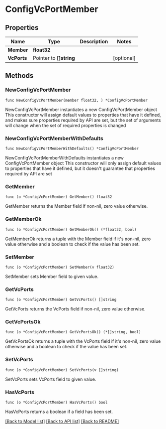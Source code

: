 # ConfigVcPortMember

## Properties

Name | Type | Description | Notes
------------ | ------------- | ------------- | -------------
**Member** | **float32** |  | 
**VcPorts** | Pointer to **[]string** |  | [optional] 

## Methods

### NewConfigVcPortMember

`func NewConfigVcPortMember(member float32, ) *ConfigVcPortMember`

NewConfigVcPortMember instantiates a new ConfigVcPortMember object
This constructor will assign default values to properties that have it defined,
and makes sure properties required by API are set, but the set of arguments
will change when the set of required properties is changed

### NewConfigVcPortMemberWithDefaults

`func NewConfigVcPortMemberWithDefaults() *ConfigVcPortMember`

NewConfigVcPortMemberWithDefaults instantiates a new ConfigVcPortMember object
This constructor will only assign default values to properties that have it defined,
but it doesn't guarantee that properties required by API are set

### GetMember

`func (o *ConfigVcPortMember) GetMember() float32`

GetMember returns the Member field if non-nil, zero value otherwise.

### GetMemberOk

`func (o *ConfigVcPortMember) GetMemberOk() (*float32, bool)`

GetMemberOk returns a tuple with the Member field if it's non-nil, zero value otherwise
and a boolean to check if the value has been set.

### SetMember

`func (o *ConfigVcPortMember) SetMember(v float32)`

SetMember sets Member field to given value.


### GetVcPorts

`func (o *ConfigVcPortMember) GetVcPorts() []string`

GetVcPorts returns the VcPorts field if non-nil, zero value otherwise.

### GetVcPortsOk

`func (o *ConfigVcPortMember) GetVcPortsOk() (*[]string, bool)`

GetVcPortsOk returns a tuple with the VcPorts field if it's non-nil, zero value otherwise
and a boolean to check if the value has been set.

### SetVcPorts

`func (o *ConfigVcPortMember) SetVcPorts(v []string)`

SetVcPorts sets VcPorts field to given value.

### HasVcPorts

`func (o *ConfigVcPortMember) HasVcPorts() bool`

HasVcPorts returns a boolean if a field has been set.


[[Back to Model list]](../README.md#documentation-for-models) [[Back to API list]](../README.md#documentation-for-api-endpoints) [[Back to README]](../README.md)


